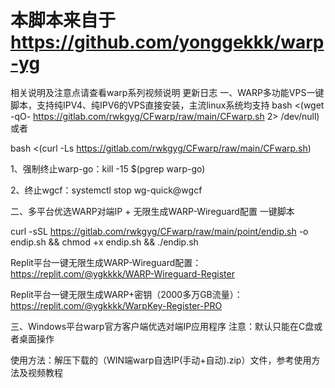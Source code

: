 # 本脚本来自于 https://github.com/yonggekkk/warp-yg

相关说明及注意点请查看warp系列视频说明 更新日志
一、WARP多功能VPS一键脚本，支持纯IPV4、纯IPV6的VPS直接安装，主流linux系统均支持
bash <(wget -qO- https://gitlab.com/rwkgyg/CFwarp/raw/main/CFwarp.sh 2> /dev/null)
或者

bash <(curl -Ls https://gitlab.com/rwkgyg/CFwarp/raw/main/CFwarp.sh)

1、强制终止warp-go：kill -15 $(pgrep warp-go) 

2、终止wgcf：systemctl stop wg-quick@wgcf

二、多平台优选WARP对端IP + 无限生成WARP-Wireguard配置 一键脚本

curl -sSL https://gitlab.com/rwkgyg/CFwarp/raw/main/point/endip.sh -o endip.sh && chmod +x endip.sh && ./endip.sh

Replit平台一键无限生成WARP-Wireguard配置：https://replit.com/@ygkkkk/WARP-Wireguard-Register

Replit平台一键无限生成WARP+密钥（2000多万GB流量）：https://replit.com/@ygkkkk/WarpKey-Register-PRO

三、Windows平台warp官方客户端优选对端IP应用程序
注意：默认只能在C盘或者桌面操作

使用方法：解压下载的（WIN端warp自选IP(手动+自动).zip）文件，参考使用方法及视频教程

